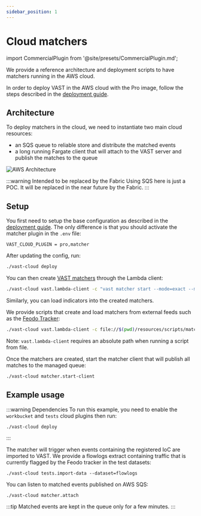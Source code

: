 ```yaml
---
sidebar_position: 1
---
```


# Cloud matchers

import CommercialPlugin from '@site/presets/CommercialPlugin.md';

<CommercialPlugin />

We provide a reference architecture and deployment scripts to have matchers
running in the AWS cloud.

In order to deploy VAST in the AWS cloud with the Pro image, follow the steps
described in the [deployment guide](/docs/setup/deploy/aws-pro.md).

## Architecture

To deploy matchers in the cloud, we need to instantiate two main cloud
resources:
- an SQS queue to reliable store and distribute the matched events
- a long running Fargate client that will attach to the VAST server and publish
  the matches to the queue

![AWS
Architecture](https://user-images.githubusercontent.com/7913347/184834597-cc6ef751-2444-4741-aacf-f9f7fdb9482d.png)

:::warning Intended to be replaced by the Fabric
Using SQS here is just a POC. It will be replaced in the near future by the
Fabric.
:::

## Setup

You first need to setup the base configuration as described in the [deployment
guide](/docs/setup/deploy/aws-pro.md). The only difference is that you
should activate the matcher plugin in the `.env` file:
```
VAST_CLOUD_PLUGIN = pro,matcher
```

After updating the config, run:
```bash
./vast-cloud deploy
```

You can then create [VAST
matchers](https://vast.io/docs/use/detect/match-threat-intel#start-matchers)
through the Lambda client:
```bash
./vast-cloud vast.lambda-client -c "vast matcher start --mode=exact --match-types=addr feodo"
```
Similarly, you can load indicators into the created matchers.

We provide scripts that create and load matchers from external feeds such as the
[Feodo Tracker](https://feodotracker.abuse.ch/):
```bash
./vast-cloud vast.lambda-client -c file://$(pwd)/resources/scripts/matcher/feodo.sh
```
Note: `vast.lambda-client` requires an absolute path when running a script from file.

Once the matchers are created, start the matcher client that will publish all
matches to the managed queue:
```bash
./vast-cloud matcher.start-client
```

## Example usage

:::warning Dependencies
To run this example, you need to enable the `workbucket` and `tests` cloud
plugins then run:
```
./vast-cloud deploy
```
:::

The matcher will trigger when events containing the registered IoC are imported
to VAST. We provide a flowlogs extract containing traffic that is currently
flagged by the Feodo tracker in the test datasets:
```
./vast-cloud tests.import-data --dataset=flowlogs
```

You can listen to matched events published on AWS SQS:
```
./vast-cloud matcher.attach
```
:::tip
Matched events are kept in the queue only for a few minutes.
:::
